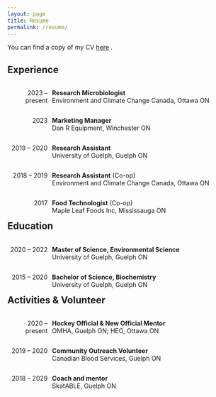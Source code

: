 ```yaml
---
layout: page
title: Resume
permalink: /resume/
---
```

<style>
/* Create two unequal columns that floats next to each other */
.column {
  float: left;
}
.left {
  width: 18%;
  text-align: right;
  margin-right: 2%;
}
.right {
  width: 80%;
}
</style>
You can find a copy of my CV [here<i class="fa-regular fa-file-pdf" style="padding-left: 0.25em; text-decoration: none;"></i>](/assets/docs/Marcus_Johnson_CV-2023.pdf).

## Experience <i class="fa-solid fa-briefcase" style="color: #960018;"></i>

<div class="row"><div class="column left">
  <p>2023 – present</p>
</div><div class="column right">
  <p><b>Research Microbiologist</b><br>
  Environment and Climate Change Canada, Ottawa ON</p>
</div></div>

<div class="row"><div class="column left">
  <p>2023</p>
</div><div class="column right">
  <p><b>Marketing Manager</b><br>
  Dan R Equipment, Winchester ON</p>
</div></div>

<div class="row"><div class="column left">
  <p>2019 – 2020</p>
</div><div class="column right">
  <p><b>Research Assistant</b><br>
  University of Guelph, Guelph ON</p>
</div></div>

<div class="row"><div class="column left">
  <p>2018 – 2019</p>
</div><div class="column right">
  <p><b>Research Assistant</b> (Co-op)<br>
  Environment and Climate Change Canada, Ottawa ON</p>
</div></div>

<div class="row"><div class="column left">
  <p>2017</p>
</div><div class="column right">
  <p><b>Food Technologist</b> (Co-op)<br>
  Maple Leaf Foods Inc, Mississauga ON</p>
</div></div>

## Education <i class="fa-solid fa-graduation-cap" style="color: #960018;"></i>

<div class="row"><div class="column left">
  <p>2020 – 2022</p>
</div><div class="column right">
  <p><b>Master of Science, Environmental Science</b><br>
  University of Guelph, Guelph ON</p>
</div></div>

<div class="row"><div class="column left">
  <p>2015 – 2020</p>
</div><div class="column right">
  <p><b>Bachelor of Science, Biochemistry</b><br>
  University of Guelph, Guelph ON</p>
</div></div>

## Activities & Volunteer <i class="fa-solid fa-handshake-angle" style="color: #960018;"></i>

<div class="row"><div class="column left">
  <p>2020 – present</p>
</div><div class="column right">
  <p><b>Hockey Official & New Official Mentor</b><br>
  OMHA, Guelph ON; HEO, Ottawa ON</p>
</div></div>

<div class="row"><div class="column left">
  <p>2019 – 2020</p>
</div><div class="column right">
  <p><b>Community Outreach Volunteer</b><br>
  Canadian Blood Services, Guelph ON</p>
</div></div>

<div class="row"><div class="column left">
  <p>2018 – 2029</p>
</div><div class="column right">
  <p><b>Coach and mentor</b><br>
  SkatABLE, Guelph ON</p>
</div></div>